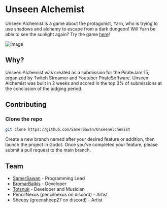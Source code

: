 # Unseen Alchemist
Unseen Alchemist is a game about the protagonist, Yarn, who is trying to use shadows and alchemy to escape from a dark dungeon! Will Yarn be able to see the sunlight again?
Try the game [here](https://bappleboi.itch.io/unseen-alchemist)!

![image](https://github.com/user-attachments/assets/b08b0192-3066-4008-836a-78991defbc31)


## Why?
Unseen Alchemist was created as a submission for the PirateJam 15, organized by Twitch Streamer and Youtuber PirateSoftware. Unseen Alchemist was built in 2 weeks and scored in the top 3% of submissions at the conclusion of the judging period. 

## Contributing

### Clone the repo
```bash
git clone https://github.com/SamerSawan/UnseenAlchemist
```

Create a new branch named after your desired feature or addition, then launch the project in Godot.
Once you've completed your feature, please submit a pull request to the main branch.

## Team
- [SamerSawan](https://github.com/SamerSawan) - Programming Lead
- [BromarBalkis](https://github.com/BromarBalkis) - Developer
- [Totsnuk](https://github.com/tot121212) - Developer and Musician
- PencilNexus (pencilnexus on discord) - Artist
- Sheepy (greensheep27 on discord) - Artist

